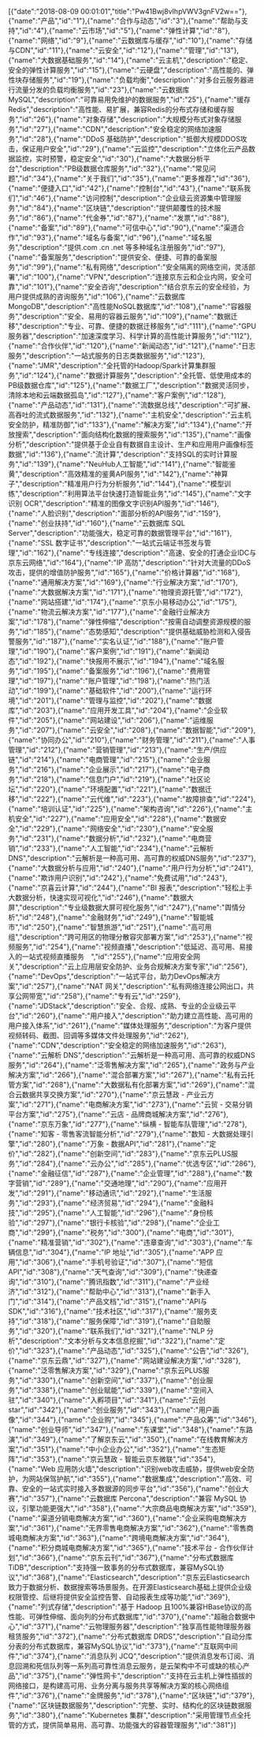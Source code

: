 [{"date":"2018-08-09 00:01:01","title":"Pw41Bwj8vIhpVWV3gnFV2w=="},{"name":"产品","id":"1"},{"name":"合作与动态","id":"3"},{"name":"帮助与支持","id":"4"},{"name":"云市场","id":"5"},{"name":"弹性计算","id":"8"},{"name":"网络","id":"9"},{"name":"云数据库与缓存","id":"10"},{"name":"存储与CDN","id":"11"},{"name":"云安全","id":"12"},{"name":"管理","id":"13"},{"name":"大数据基础服务","id":"14"},{"name":"云主机","description":"稳定、安全的弹性计算服务","id":"15"},{"name":"云硬盘","description":"高性能的、弹性块存储服务","id":"19"},{"name":"负载均衡","description":"对多台云服务器进行流量分发的负载均衡服务","id":"23"},{"name":"云数据库 MySQL","description":"可靠易用免维护的数据服务","id":"25"},{"name":"缓存 Redis","description":"高性能、易扩展，兼容Redis的分布式存储和缓存服务","id":"26"},{"name":"对象存储","description":"大规模分布式对象存储服务","id":"27"},{"name":"CDN","description":"安全稳定的网络加速服务","id":"28"},{"name":"DDoS 基础防护","description":"抵御大规模DDOS攻击，保证用户安全","id":"29"},{"name":"云监控","description":"立体化云产品数据监控，实时预警，稳定安全","id":"30"},{"name":"大数据分析平台","description":"PB级数据仓库服务","id":"32"},{"name":"常见问题","id":"34"},{"name":"关于我们","id":"35"},{"name":"更多推荐","id":"36"},{"name":"便捷入口","id":"42"},{"name":"控制台","id":"43"},{"name":"联系我们","id":"46"},{"name":"访问控制","description":"企业级云资源集中管理服务","id":"84"},{"name":"区块链","description":"提供颠覆性的技术服务","id":"86"},{"name":"代金券","id":"87"},{"name":"发票","id":"88"},{"name":"备案","id":"89"},{"name":"可信中心","id":"90"},{"name":"渠道合作","id":"93"},{"name":"域名与备案","id":"96"},{"name":"域名服务","description":"提供.com .cn .net 等多种域名注册服务","id":"97"},{"name":"备案服务","description":"提供安全、便捷、可靠的备案服务","id":"99"},{"name":"私有网络","description":"安全隔离的网络空间，灵活部署","id":"100"},{"name":"VPN","description":"连接京东云和企业内网，安全可靠","id":"101"},{"name":"安全咨询","description":"结合京东云的安全经验，为用户提供成熟的咨询服务","id":"106"},{"name":"云数据库 MongoDB","description":"高性能NoSQL数据库","id":"108"},{"name":"容器服务","description":"安全、易用的容器云服务","id":"109"},{"name":"数据迁移","description":"专业、可靠、便捷的数据迁移服务","id":"111"},{"name":"GPU 服务器","description":"加速深度学习、科学计算的高性能计算服务","id":"112"},{"name":"合作伙伴","id":"120"},{"name":"新闻动态","id":"121"},{"name":"日志服务","description":"一站式服务的日志类数据服务","id":"123"},{"name":"JMR","description":"全托管的Hadoop/Spark计算集群服务","id":"124"},{"name":"数据计算服务","description":"全托管、低使用成本的PB级数据仓库","id":"125"},{"name":"数据工厂","description":"数据灵活同步，清除本地和云端数据孤岛","id":"127"},{"name":"客户案例","id":"128"},{"name":"产品动态","id":"131"},{"name":"流数据总线","description":"可扩展、高吞吐的流式数据服务","id":"132"},{"name":"主机安全","description":"云主机安全防护，精准防御","id":"133"},{"name":"解决方案","id":"134"},{"name":"开放搜索","description":"面向结构化数据的搜索服务","id":"135"},{"name":"画像分析","description":"提供基于企业自有数据自主设计、生产和应用用户画像标签数据","id":"136"},{"name":"流计算","description":"支持SQL的实时计算服务","id":"139"},{"name":"NeuHub人工智能","id":"141"},{"name":"智能鉴黄","description":"高效精准的鉴黄API服务","id":"142"},{"name":"神算子","description":"精准用户行为分析服务","id":"144"},{"name":"模型训练","description":"利用算法平台快速打造智能业务","id":"145"},{"name":"文字识别 OCR","description":"精准的图像文字识别API服务","id":"146"},{"name":"人脸识别","description":"面部分析的API服务","id":"159"},{"name":"创业扶持","id":"160"},{"name":"云数据库 SQL Server","description":"功能强大，稳定可靠的数据管理平台","id":"161"},{"name":"SSL 数字证书","description":"一站式云端证书签发与管理","id":"162"},{"name":"专线连接","description":"高速、安全的打通企业IDC与京东云网络","id":"164"},{"name":"IP 高防","description":"针对大流量的DDoS攻击，提供的增值防护服务","id":"165"},{"name":"价格计算器","id":"168"},{"name":"通用解决方案","id":"169"},{"name":"行业解决方案","id":"170"},{"name":"大数据解决方案","id":"171"},{"name":"物理资源托管","id":"172"},{"name":"网站搭建","id":"174"},{"name":"京东小易移动办公","id":"175"},{"name":"物流云解决方案","id":"177"},{"name":"金融行业解决方案","id":"178"},{"name":"弹性伸缩","description":"按需自动调整资源规模的服务","id":"185"},{"name":"态势感知","description":"提供基础威胁检测和入侵告警服务","id":"187"},{"name":"实名认证","id":"188"},{"name":"账户管理","id":"190"},{"name":"客户案例","id":"191"},{"name":"新闻动态","id":"192"},{"name":"快报用不展示","id":"194"},{"name":"域名服务","id":"195"},{"name":"备案服务","id":"196"},{"name":"费用管理","id":"197"},{"name":"账户管理","id":"198"},{"name":"热门活动","id":"199"},{"name":"基础软件","id":"200"},{"name":"运行环境","id":"201"},{"name":"管理与监控","id":"202"},{"name":"数据库","id":"203"},{"name":"应用开发工具","id":"204"},{"name":"企业软件","id":"205"},{"name":"网站建设","id":"206"},{"name":"运维服务","id":"207"},{"name":"云安全","id":"208"},{"name":"数据智能","id":"209"},{"name":"协同办公","id":"210"},{"name":"财务管理","id":"211"},{"name":"人事管理","id":"212"},{"name":"营销管理","id":"213"},{"name":"生产/供应链","id":"214"},{"name":"电商管理","id":"215"},{"name":"企业服务","id":"216"},{"name":"企业展示","id":"217"},{"name":"电子商务","id":"218"},{"name":"信息门户","id":"219"},{"name":"社区论坛","id":"220"},{"name":"环境配置","id":"221"},{"name":"数据迁移","id":"222"},{"name":"云代维","id":"223"},{"name":"故障排查","id":"224"},{"name":"培训认证","id":"225"},{"name":"架构咨询","id":"226"},{"name":"主机安全","id":"227"},{"name":"应用安全","id":"228"},{"name":"数据安全","id":"229"},{"name":"网络安全","id":"230"},{"name":"安全服务","id":"231"},{"name":"数据分析","id":"232"},{"name":"电商营销","id":"233"},{"name":"人工智能","id":"234"},{"name":"云解析 DNS","description":"云解析是一种高可用、高可靠的权威DNS服务","id":"237"},{"name":"大数据分析与应用","id":"240"},{"name":"用户行为分析","id":"241"},{"name":"欺诈用户识别","id":"242"},{"name":"免费试用","id":"243"},{"name":"京喜云计算","id":"244"},{"name":"BI 报表","description":"轻松上手大数据分析，快速实现可视化","id":"246"},{"name":"数据大屏","description":"专业级数据大屏可视化服务","id":"247"},{"name":"舆情分析","id":"248"},{"name":"金融财务","id":"249"},{"name":"智能城市","id":"250"},{"name":"智慧旅游","id":"251"},{"name":"高可用组","description":"跨可用区的物理分散容灾部署方案","id":"253"},{"name":"视频服务","id":"254"},{"name":"视频直播","description":"低延迟、高可用、易接入的一站式视频直播服务　","id":"255"},{"name":"应用安全网关","description":"云上应用层安全防护、业务合规解决方案专家","id":"256"},{"name":"DevOps","description":"一站式平台，助力DevOps解决方案","id":"257"},{"name":"NAT 网关","description":"私有网络连接公网出口，共享公网带宽","id":"258"},{"name":"专有云","id":"259"},{"name":"JDStack","description":"安全、合规、成熟、专业的企业级云平台","id":"260"},{"name":"用户接入","description":"助力建立高性能、高可用的用户接入体系","id":"261"},{"name":"媒体处理服务","description":"为客户提供视频转码、截图、回调等多媒体文件处理服务","id":"262"},{"name":"CDN","description":"安全稳定的网络加速服务","id":"263"},{"name":"云解析 DNS","description":"云解析是一种高可用、高可靠的权威DNS服务","id":"264"},{"name":"泛零售解决方案","id":"265"},{"name":"政务与产业解决方案","id":"266"},{"name":"混合部署方案","id":"267"},{"name":"私有云托管方案","id":"268"},{"name":"大数据私有化部署方案","id":"269"},{"name":"混合云数据共享交换方案","id":"270"},{"name":"京云慧政 - 产业云方案","id":"271"},{"name":"电商解决方案","id":"273"},{"name":"云贸 - 交易分销平台方案","id":"275"},{"name":"云店 - 品牌商城解决方案","id":"276"},{"name":"京东万象","id":"277"},{"name":"纵横 - 智能车队管理","id":"278"},{"name":"知客 - 零售客流智能分析","id":"279"},{"name":"数知 - 大数据处理引擎","id":"280"},{"name":"万象 - 数据API","id":"281"},{"name":"定价","id":"282"},{"name":"创新空间","id":"283"},{"name":"京东云PLUS服务","id":"284"},{"name":"云办公","id":"285"},{"name":"优选专区","id":"286"},{"name":"金融征信","id":"287"},{"name":"企业管理","id":"288"},{"name":"数字营销","id":"289"},{"name":"交通地理","id":"290"},{"name":"应用开发","id":"291"},{"name":"移动通讯","id":"292"},{"name":"生活服务","id":"293"},{"name":"经济贸易","id":"294"},{"name":"金融科技","id":"295"},{"name":"人工智能","id":"296"},{"name":"身份核验","id":"297"},{"name":"银行卡核验","id":"298"},{"name":"企业工商","id":"299"},{"name":"税务","id":"300"},{"name":"电商","id":"301"},{"name":"精准营销","id":"302"},{"name":"违章查询","id":"303"},{"name":"车辆信息","id":"304"},{"name":"IP 地址","id":"305"},{"name":"APP 应用","id":"306"},{"name":"手机号验证","id":"307"},{"name":"短信 API","id":"308"},{"name":"天气查询","id":"309"},{"name":"快递查询","id":"310"},{"name":"腾讯指数","id":"311"},{"name":"产业经济","id":"312"},{"name":"帮助中心","id":"313"},{"name":"新手入门","id":"314"},{"name":"产品文档","id":"315"},{"name":"API与SDK","id":"316"},{"name":"技术社区","id":"317"},{"name":"服务支持","id":"318"},{"name":"服务保障","id":"319"},{"name":"自助服务","id":"320"},{"name":"联系我们","id":"321"},{"name":"NLP 分析","description":"文本分析与文本信息挖掘","id":"322"},{"name":"定价","id":"323"},{"name":"产品动态","id":"325"},{"name":"公告","id":"326"},{"name":"京东云鼎","id":"327"},{"name":"网站建设解决方案","id":"328"},{"name":"泛零售解决方案","id":"329"},{"name":"京东云PLUS服务","id":"330"},{"name":"创新空间","id":"337"},{"name":"创业服务","id":"338"},{"name":"创业赋能","id":"339"},{"name":"空间入驻","id":"340"},{"name":"入孵项目","id":"341"},{"name":"云创star","id":"342"},{"name":"创业服务","id":"343"},{"name":"用户画像","id":"344"},{"name":"企业购","id":"345"},{"name":"产品众筹","id":"346"},{"name":"创业导师","id":"347"},{"name":"东课堂","id":"348"},{"name":"东路演","id":"349"},{"name":"了解京东云","id":"350"},{"name":"在线教育解决方案","id":"351"},{"name":"中小企业办公","id":"352"},{"name":"生态矩阵","id":"353"},{"name":"京云慧政 - 智能云京东微联","id":"354"},{"name":"Web 应用防火墙","description":"识别web攻击威胁，提供web安全防护，为网站保驾护航","id":"355"},{"name":"数据集成","description":"高效、可靠、安全的一站式实时接入多数据源的同步平台","id":"356"},{"name":"创业大赛","id":"357"},{"name":"云数据库 Percona","description":"兼容 MySQL 协议，引擎功能更强大","id":"358"},{"name":"大宗商品电商解决方案","id":"359"},{"name":"渠道分销电商解决方案","id":"360"},{"name":"企业采购电商解决方案","id":"361"},{"name":"无界零售电商解决方案","id":"362"},{"name":"零售商城电商解决方案","id":"363"},{"name":"跨境电商解决方案","id":"364"},{"name":"积分商城电商解决方案","id":"365"},{"name":"技术平台 - 合作伙伴计划","id":"366"},{"name":"京东云刊","id":"367"},{"name":"分布式数据库 TiDB","description":"支持强一致事务的分布式数据库，兼容MySQL协议","id":"368"},{"name":"Elasticsearch","description":"京东云Elasticsearch 致力于数据分析、数据搜索等场景服务。在开源Elasticsearch基础上提供企业级权限管控、后继将提供安全监控告警、自动报表生成等功能","id":"369"},{"name":"列式存储","description":"基于 Hadoop 且100%兼容HBase协议的高性能、可弹性伸缩、面向列的分布式数据库","id":"370"},{"name":"超融合数据中心","id":"371"},{"name":"云物理服务器","description":"独享高性能物理服务器租赁服务","id":"372"},{"name":"分布式数据库 DRDS","description":"自动分库分表的分布式数据库，兼容MySQL协议","id":"373"},{"name":"互联网中间件","id":"374"},{"name":"消息队列 JCQ","description":"提供消息发布订阅、消息回溯和死信队列等一系列高可靠性消息云服务，是云架构中不可或缺的核心产品","id":"375"},{"name":"弹性网卡","description":"支持在云主机上弹性插拔的网络接口，是构建高可用、业务分离与服务共享等解决方案的核心网络组件","id":"376"},{"name":"金牌服务","id":"378"},{"name":"区块链","id":"379"},{"name":"区块链数据服务","description":"完整、实时、结构化的区块链数据服务","id":"380"},{"name":"Kubernetes 集群","description":"采用管理节点全托管的方式，提供简单易用、高可靠、功能强大的容器管理服务","id":"381"}]
